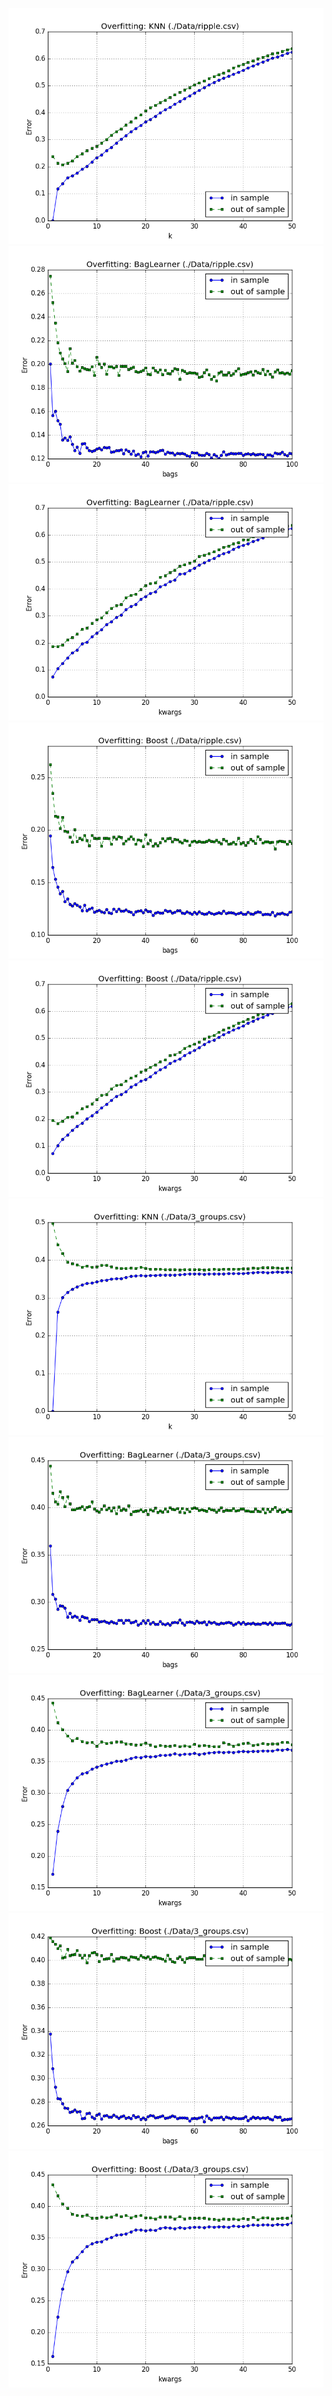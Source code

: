 ![](./plots/ripple.csvknn.png?raw=true)
![](./plots/ripple.csvbag.png?raw=true)
![](./plots/ripple.csvbag_k.png?raw=true)
![](./plots/ripple.csvboost.png?raw=true)
![](./plots/ripple.csvboost_k.png?raw=true)
![](./plots/3_groups.csvknn.png?raw=true)
![](./plots/3_groups.csvbag.png?raw=true)
![](./plots/3_groups.csvbag_k.png?raw=true)
![](./plots/3_groups.csvboost.png?raw=true)
![](./plots/3_groups.csvboost_k.png?raw=true)

